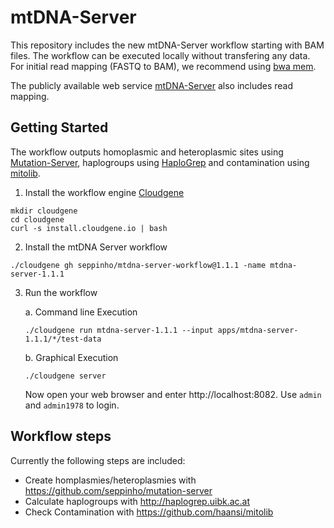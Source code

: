 # mtDNA-Server
This repository includes the new mtDNA-Server workflow starting with BAM files. The workflow can be executed locally without  transfering any data. 
For initial read mapping (FASTQ to BAM), we recommend using [bwa mem](https://github.com/lh3/bwa). 

The publicly available web service [mtDNA-Server](https://mtdna-server.uibk.ac.at) also includes read mapping. 

## Getting Started
 The workflow outputs homoplasmic and heteroplasmic sites using [Mutation-Server](https://github.com/seppinho/mutation-server), haplogroups using [HaploGrep](http://haplogrep.uibk.ac.at/) and contamination using [mitolib](https://github.com/haansi/mitolib). 
 
1) Install the workflow engine [Cloudgene](https://github.com/genepi/cloudgene)

```
mkdir cloudgene
cd cloudgene
curl -s install.cloudgene.io | bash
```

2) Install the mtDNA Server workflow

```
./cloudgene gh seppinho/mtdna-server-workflow@1.1.1 -name mtdna-server-1.1.1
```
3) Run the workflow 

   a. Command line Execution
   
   ```
   ./cloudgene run mtdna-server-1.1.1 --input apps/mtdna-server-1.1.1/*/test-data
   ```

   b. Graphical Execution
   
   ```
   ./cloudgene server
   ```
    Now open your web browser and enter http://localhost:8082. Use `admin` and `admin1978` to login.

## Workflow steps

Currently the following steps are included:

* Create homplasmies/heteroplasmies with https://github.com/seppinho/mutation-server
* Calculate haplogroups with http://haplogrep.uibk.ac.at
* Check Contamination with https://github.com/haansi/mitolib


